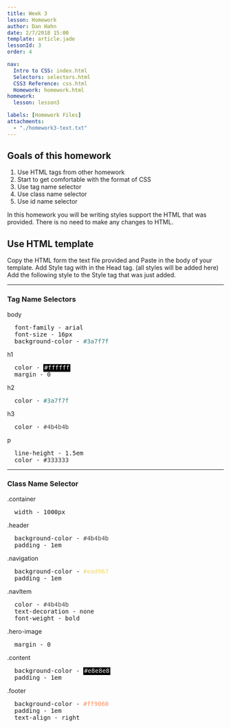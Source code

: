 ```yaml
---
title: Week 3
lesson: Homework
author: Dan Hahn
date: 2/7/2018 15:00
template: article.jade
lessonId: 3
order: 4

nav:
  Intro to CSS: index.html
  Selectors: selectors.html
  CSS3 Reference: css.html
  Homework: homework.html
homework:
  lesson: lesson3

labels: [Homework Files]
attachments:
  - "./homework3-text.txt"
---
```


## Goals of this homework

1.  Use HTML tags from other homework
2.  Start to get comfortable with the format of CSS
3.  Use tag name selector
4.  Use class name selector
5.  Use id name selector

In this homework you will be writing styles support the HTML that was provided. There is
no need to make any changes to HTML.

## Use HTML template

Copy the HTML form the text file provided and Paste in the body of your template.
Add Style tag with in the Head tag. (all styles will be added here)
Add the following style to the Style tag that was just added.

---

### Tag Name Selectors

body

<pre class="text-content">
  font-family - arial
  font-size - 16px
  background-color - <span style="color: #3a7f7f;">#3a7f7f</span>
</pre>

h1

<pre class="text-content">
  color - <span style="color: #ffffff;;background-color:#000;padding:2px;">#ffffff</span>
  margin - 0
</pre>

h2

<pre class="text-content">
  color - <span style="color: #3a7f7f;">#3a7f7f</span>
</pre>

h3

<pre class="text-content">
  color - <span style="color: #4b4b4b;">#4b4b4b</span>
</pre>

p

<pre class="text-content">
  line-height - 1.5em
  color - <span style="color: #333333;">#333333</span>
</pre>

---

### Class Name Selector

.container

<pre class="text-content">
  width - 1000px
</pre>

.header

<pre class="text-content">
  background-color - <span style="color: #4b4b4b;">#4b4b4b</span>
  padding - 1em
</pre>

.navigation

<pre class="text-content">
  background-color - <span style="color: #ead967;">#ead967</span>
  padding - 1em
</pre>

.navItem

<pre class="text-content">
  color - <span style="color: #4b4b4b;">#4b4b4b</span>
  text-decoration - none
  font-weight - bold
</pre>

.hero-image

<pre class="text-content">
  margin - 0
</pre>

.content

<pre class="text-content">
  background-color - <span style="color: #e8e8e8;background-color:#000;padding:2px;">#e8e8e8</span>
  padding - 1em
</pre>

.footer

<pre class="text-content">
  background-color - <span style="color: #ff9060;">#ff9060</span>
  padding - 1em
  text-align - right
</pre>
